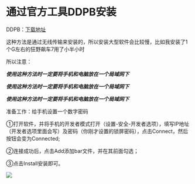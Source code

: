 # 通过官方工具DDPB安装

DDPB：[下载地址](http://120.46.183.124:1234/directlink/1/%E5%B7%A5%E5%85%B7/DDPB1.0.9.1_51blackberry.msi)

这种方法是通过无线传输来安装的，所以安装大型软件会比较慢，比如我安装了1个G左右的狂野飙车7用了小半小时

所以注意：

***使用这种方法时一定要将手机和电脑放在一个局域网下***

***使用这种方法时一定要将手机和电脑放在一个局域网下***

***使用这种方法时一定要将手机和电脑放在一个局域网下***

准备工作：给手机设置一个数字密码

①打开软件，并将手机的开发者模式打开（设置-安全-开发者选项），填写IP地址（开发者选项里面会写）及密码（你刚才设置的锁屏密码），点击Connect，然后按钮会变为Connected;

②连接成功后，点击Add添加bar文件，并在其前面勾选；

③点击Install安装即可。

![](http://www.berrylink.cn/wp-content/uploads/2015/10/installbar-4.jpg)
